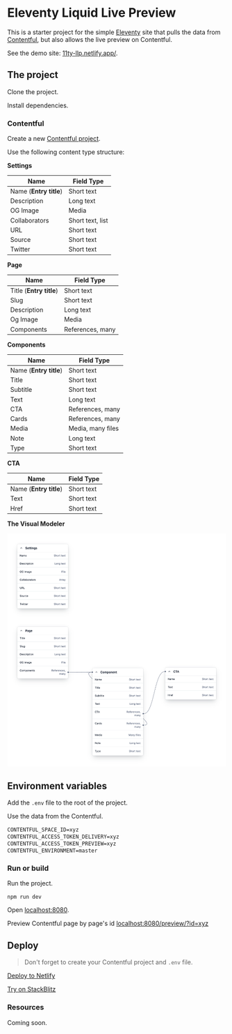 # Eleventy Liquid Live Preview

This is a starter project for the simple [Eleventy](https://www.11ty.dev/) site that pulls the data from [Contentful](https://www.contentful.com/), but also allows the live preview on Contentful.

See the demo site: [11ty-llp.netlify.app/](https://11ty-llp.netlify.app/).

## The project

Clone the project.

Install dependencies.

### Contentful

Create a new [Contentful project](https://www.contentful.com/get-started/).

Use the following content type structure:

**Settings**

| Name | Field Type |
|---|---|
| Name (**Entry title**) | Short text |
| Description | Long text |
| OG Image | Media |
| Collaborators | Short text, list |
| URL | Short text |
| Source | Short text |
| Twitter | Short text |

**Page**

| Name | Field Type |
|---|---|
| Title (**Entry title**) | Short text |
| Slug | Short text |
| Description | Long text |
| Og Image | Media |
| Components | References, many |

**Components**

| Name | Field Type |
|---|---|
| Name (**Entry title**) | Short text |
| Title | Short text |
| Subtitle | Short text |
| Text | Long text |
| CTA | References, many |
| Cards | References, many |
| Media | Media, many files |
| Note | Long text |
| Type | Short text |

**CTA**

| Name | Field Type |
|---|---|
| Name (**Entry title**) | Short text |
| Text | Short text |
| Href | Short text |

**The Visual Modeler**

![Contentful content model Visual Modeler](https://raw.githubusercontent.com/maliMirkec/11ty-liquid-live-preview/99454480084fbbc15e2b668c1cafb561053cd002/assets/gfx/contentful-content-model.png)

## Environment variables

Add the `.env` file to the root of the project.

Use the data from the Contentful.

```
CONTENTFUL_SPACE_ID=xyz
CONTENTFUL_ACCESS_TOKEN_DELIVERY=xyz
CONTENTFUL_ACCESS_TOKEN_PREVIEW=xyz
CONTENTFUL_ENVIRONMENT=master
```

### Run or build

Run the project.

```
npm run dev
```

Open [localhost:8080](http://localhost:8080).

Preview Contentful page by page's id [localhost:8080/preview/?id=xyz](http://localhost:8080/preview/?id=xyz)

## Deploy

> Don't forget to create your Contentful project and `.env` file.

[Deploy to Netlify](https://app.netlify.com/start/deploy?repository=https://github.com/maliMirkec/11ty-liquid-live-preview#readme)

[Try on StackBlitz](https://stackblitz.com/github/maliMirkec/11ty-liquid-live-preview?file=README.md)

### Resources

Coming soon.

<!-- Read how I built the Contentful Liquid Live Preview project. -->
